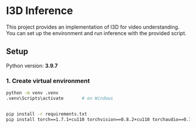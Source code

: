 # I3D Inference

This project provides an implementation of I3D for video understanding.  
You can set up the environment and run inference with the provided script.

## Setup

Python version: **3.9.7**

### 1. Create virtual environment

```bash
python -m venv .venv
.venv\Scripts\activate       # on Windows


pip install -r requirements.txt
pip install torch==1.7.1+cu110 torchvision==0.8.2+cu110 torchaudio==0.7.2 -f https://download.pytorch.org/whl/torch_stable.html



